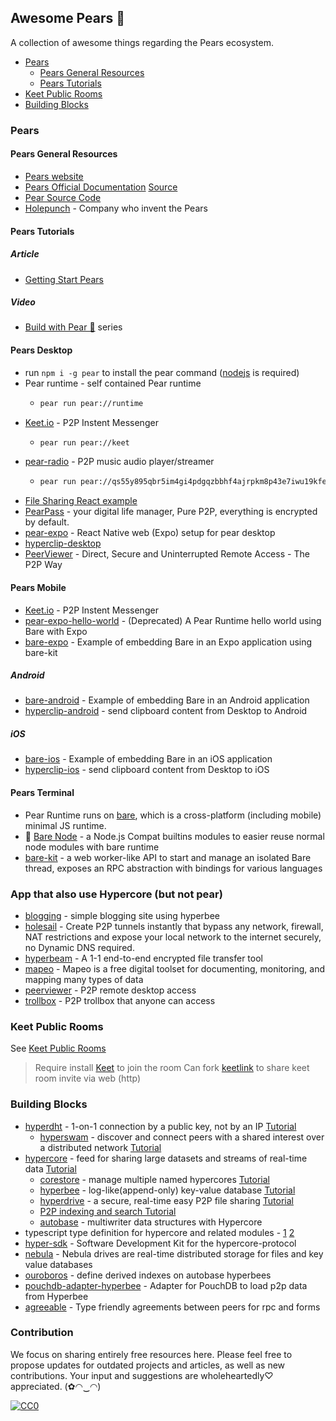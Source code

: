 ## **Awesome Pears 🍐**

A collection of awesome things regarding the Pears ecosystem.

- [Pears](#pears)
  - [Pears General Resources](#pears-general-resources)
  - [Pears Tutorials](#pears-tutorials)
- [Keet Public Rooms](#keet-public-rooms)
- [Building Blocks](#building-blocks)

### Pears

#### Pears General Resources
- [Pears website](https://pears.com/)
- [Pears Official Documentation](https://docs.pears.com/) [Source](https://github.com/holepunchto/pear-docs)
- [Pear Source Code](https://github.com/holepunchto/pear)
- [Holepunch](https://holepunch.to/) - Company who invent the Pears

#### Pears Tutorials

##### Article
- [Getting Start Pears](https://docs.pears.com/guides/getting-started)

##### Video
- [Build with Pear 🍐](https://www.youtube.com/watch?v=y2G97xz78gU&list=PLEZwCXa1K8Q629mWmpcSYCVMDoi0s8hzI) series


#### Pears Desktop
- run `npm i -g pear` to install the pear command ([nodejs](https://nodejs.org/) is required)
- Pear runtime - self contained Pear runtime
  - ```sh
    pear run pear://runtime
    ``` 
- [Keet.io](https://keet.io/) - P2P Instent Messenger
  - ```sh
    pear run pear://keet
    ```
- [pear-radio](https://github.com/holepunchto/pear-radio) - P2P music audio player/streamer
  - ```sh
    pear run pear://qs55y895qbr5im4gi4pdgqzbbhf4ajrpkm8p43e7iwu19kfenf7o
    ```
- [File Sharing React example](https://github.com/holepunchto/filesharing-react-app-example)
- [PearPass](https://github.com/MKPLKN/peer-pass-backend) - your digital life manager, Pure P2P, everything is encrypted by default.
- [pear-expo](https://github.com/gasolin/pear-expo) - React Native web (Expo) setup for pear desktop
- [hyperclip-desktop](https://github.com/holepunchto/hyperclip-desktop)
- [PeerViewer](https://peerviewer.org/) - Direct, Secure and Uninterrupted Remote Access - The P2P Way

#### Pears Mobile

- [Keet.io](https://keet.io/) - P2P Instent Messenger
- [pear-expo-hello-world](https://github.com/holepunchto/pear-expo-hello-world) - (Deprecated) A Pear Runtime hello world using Bare with Expo
- [bare-expo](https://github.com/holepunchto/bare-expo) - Example of embedding Bare in an Expo application using bare-kit

##### Android

- [bare-android](https://github.com/holepunchto/bare-android) - Example of embedding Bare in an Android application
- [hyperclip-android](https://github.com/holepunchto/hyperclip-android) - send clipboard content from Desktop to Android
 
##### iOS

- [bare-ios](https://github.com/holepunchto/bare-ios) - Example of embedding Bare in an iOS application
- [hyperclip-ios](https://github.com/holepunchto/hyperclip-ios) - send clipboard content from Desktop to iOS

#### Pears Terminal
- Pear Runtime runs on [bare](https://github.com/holepunchto/bare), which is a cross-platform (including mobile) minimal JS runtime.
- 🔧 [Bare Node](https://github.com/holepunchto/bare-node) - a Node.js Compat builtins modules to easier reuse normal node modules with bare runtime
- [bare-kit](https://github.com/holepunchto/bare-kit) - a web worker-like API to start and manage an isolated Bare thread, exposes an RPC abstraction with bindings for various languages

### App that also use Hypercore (but not pear)

- [blogging](https://github.com/rukmani887799/blogging) - simple blogging site using hyperbee
- [holesail](https://holesail.io/docs/introduction) - Create P2P tunnels instantly that bypass any network, firewall, NAT restrictions and expose your local network to the internet securely, no Dynamic DNS required.
- [hyperbeam](https://github.com/holepunchto/hyperbeam) - A 1-1 end-to-end encrypted file transfer tool
- [mapeo](https://www.digital-democracy.org/mapeo) - Mapeo is a free digital toolset for documenting, monitoring, and mapping many types of data
- [peerviewer](https://peerviewer.org/) - P2P remote desktop access
- [trollbox](https://www.peertopeerhub.com/trollbox) - P2P trollbox that anyone can access

### Keet Public Rooms

See [Keet Public Rooms](keet_rooms.md)

> Require install [Keet](https://keet.io) to join the room
> Can fork [keetlink](https://github.com/gasolin/keetlink) to share keet room invite via web (http)

### Building Blocks

- [hyperdht](https://docs.pears.com/building-blocks/hyperdht) - 1-on-1 connection by a public key, not by an IP [Tutorial](https://docs.pears.com/how-tos/connect-two-peers-by-key-with-hyperdht)
  - [hyperswam](https://docs.pears.com/building-blocks/hyperswarm) - discover and connect peers with a shared interest over a distributed network [Tutorial](https://docs.pears.com/how-tos/connect-to-many-peers-by-topic-with-hyperswarm)
- [hypercore](https://docs.pears.com/building-blocks/hypercore) - feed for sharing large datasets and streams of real-time data [Tutorial](https://docs.pears.com/how-tos/replicate-and-persist-with-hypercore)
  - [corestore](https://docs.pears.com/building-blocks/corestore) - manage multiple named hypercores [Tutorial](https://docs.pears.com/how-tos/work-with-many-hypercores-using-corestore)
  - [hyperbee](https://docs.pears.com/building-blocks/hyperbee) - log-like(append-only) key-value database [Tutorial](https://docs.pears.com/how-tos/share-append-only-databases-with-hyperbee)
  - [hyperdrive](https://docs.pears.com/building-blocks/hyperdrive) - a secure, real-time easy P2P file sharing [Tutorial](https://docs.pears.com/how-tos/create-a-full-peer-to-peer-filesystem-with-hyperdrive)
  - [P2P indexing and search Tutorial](https://github.com/hypercore-protocol/p2p-indexing-and-search)
  - [autobase](https://github.com/holepunchto/autobase) - multiwriter data structures with Hypercore
- typescript type definition for hypercore and related modules - [1](https://github.com/digidem/digidem-types/tree/main/vendor) 
[2](https://github.com/digidem/mapeo-core-next/tree/main/types)
- [hyper-sdk](https://github.com/RangerMauve/hyper-sdk) - Software Development Kit for the hypercore-protocol
- [nebula](https://github.com/Telios-org/nebula) - Nebula drives are real-time distributed storage for files and key value databases
- [ouroboros](https://github.com/lejeunerenard/ouroboros) - define derived indexes on autobase hyperbees
- [pouchdb-adapter-hyperbee](https://github.com/RangerMauve/pouchdb-adapter-hyperbee) - Adapter for PouchDB to load p2p data from Hyperbee
- [agreeable](https://github.com/ryanramage/agreeable) - Type friendly agreements between peers for rpc and forms
  
### Contribution

We focus on sharing entirely free resources here. Please feel free to propose updates for outdated projects and articles, as well as new contributions. Your input and suggestions are wholeheartedly♡ appreciated. (✿◠‿◠)

[![CC0](https://i.creativecommons.org/l/by/4.0/88x31.png)](http://creativecommons.org/licenses/by/4.0/)
